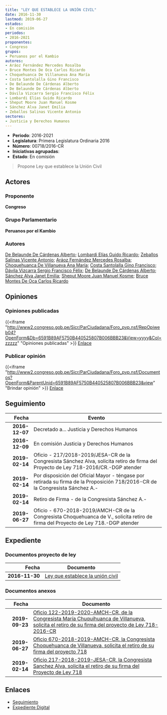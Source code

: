 ```yaml
---
title: "LEY QUE ESTABLECE LA UNIÓN CIVIL"
date: 2016-11-30
lastmod: 2019-06-27
estados:
- En comisión
periodos:
- 2016-2021
proponentes:
- Congreso
grupos:
- Peruanos por el Kambio
autores:
- Aráoz Fernández Mercedes Rosalba
- Bruce Montes De Oca Carlos Ricardo
- Choquehuanca De Villanueva Ana María
- Costa Santolalla Gino Francisco
- De Belaunde De Cárdenas Alberto
- De Belaunde De Cárdenas Alberto
- Dávila Vizcarra Sergio Francisco Félix
- Lombardi Elías Guido Ricardo
- Sheput Moore Juan Manuel Kosme
- Sánchez Alva Janet Emilia
- Zeballos Salinas Vicente Antonio
sectores:
- Justicia y Derechos Humanos
---
```

- **Periodo**: 2016-2021
- **Legislatura**: Primera Legislatura Ordinaria 2016
- **Número**: 00718/2016-CR
- **Iniciativas agrupadas**: 
- **Estado**: En comisión

> Propone Ley que establece la Unión Civil


## Actores

### Proponente

**Congreso**

### Grupo Parlamentario

**Peruanos por el Kambio**

### Autores

[De Belaunde De Cárdenas Alberto](mailto:mailto:adebelaunde@congreso.gob.pe); [Lombardi Elías Guido Ricardo](mailto:mailto:glombardi@congreso.gob.pe); [Zeballos Salinas Vicente Antonio](mailto:mailto:vzeballos@congreso.gob.pe); [Aráoz Fernández Mercedes Rosalba](mailto:mailto:maraoz@congreso.gob.pe); [Choquehuanca De Villanueva Ana María](mailto:mailto:achoquehuanca@congreso.gob.pe); [Costa Santolalla Gino Francisco](mailto:mailto:gcosta@congreso.gob.pe); [Dávila Vizcarra Sergio Francisco Félix](mailto:mailto:sdavila@congreso.gob.pe); [De Belaunde De Cárdenas Alberto](mailto:mailto:adebelaunde@congreso.gob.pe); [Sánchez Alva Janet Emilia](mailto:mailto:jsancheza@congreso.gob.pe); [Sheput Moore Juan Manuel Kosme](mailto:mailto:jsheput@congreso.gob.pe); [Bruce Montes De Oca Carlos Ricardo](mailto:mailto:cbruce@congreso.gob.pe)

## Opiniones

### Opiniones publicadas

{{<iframe "http://www2.congreso.gob.pe/Sicr/ParCiudadana/Foro_pvp.nsf/RepOpiweb04?OpenForm&Db=6591B89AF5750B440525807B006BBB23&View=yyyy&Col=zzzzz" "Opiniones publicadas" >}}
[Enlace](http://www2.congreso.gob.pe/Sicr/ParCiudadana/Foro_pvp.nsf/RepOpiweb04?OpenForm&Db=6591B89AF5750B440525807B006BBB23&View=yyyy&Col=zzzzz)

### Publicar opinión

{{<iframe "http://www2.congreso.gob.pe/Sicr/ParCiudadana/Foro_pvp.nsf/Documentos?OpenForm&ParentUnid=6591B89AF5750B440525807B006BBB23&view" "Brindar opinión" >}}
[Enlace](http://www2.congreso.gob.pe/Sicr/ParCiudadana/Foro_pvp.nsf/Documentos?OpenForm&ParentUnid=6591B89AF5750B440525807B006BBB23&view)


## Seguimiento

| Fecha | Evento |
|------:|--------|
| **2016-12-07** | Decretado a... Justicia y Derechos Humanos |
| **2016-12-09** | En comisión Justicia y Derechos Humanos |
| **2019-02-14** | Oficio - 217/2018-2019/JESA-CR de la Congresista Sánchez Alva, solicita retiro de firma del Proyecto de Ley 718-2016/CR.-DGP atender |
| **2019-02-14** | Por disposición del Oficial Mayor - téngase por retirada su firma de la Proposición 718/2016-CR de la Congresista Sánchez A.- |
| **2019-02-14** | Retiro de Firma - de la Congresista Sánchez A.- |
| **2019-06-27** | Oficio - 670-2018-2019/AMCH-CR de la Congresista Choquehuanca de V., solicita retiro de firma del Proyecto de Ley 718.-DGP atender |

## Expediente

### Documentos proyecto de ley

| Fecha | Documento |
|------:|-----------|
| **2016-11-30** | [Ley que establece la unión civil](http://www.leyes.congreso.gob.pe/Documentos/2016_2021/Proyectos_de_Ley_y_de_Resoluciones_Legislativas/PL0071820161130..pdf) |

### Documentos anexos

| Fecha | Documento |
|------:|-----------|
| **2019-09-23** | [Oficio 122-2019-2020-AMCH-CR, de la Congresista María Chuquihuanca de Villanueva, solicita el retiro de su firma del proyecto de Ley 718-2016-CR](http://www.leyes.congreso.gob.pe/Documentos/2016_2021/Retiro_de_Firmas/Proyectos/OFICIO-122-2019-2020-AMCH-CR.pdf) |
| **2019-06-27** | [Oficio 670-2018-2019-AMCH-CR, la Congresista Choquehuanca de Villanueva, solicita el retiro de su firma del proyecto 718](http://www.leyes.congreso.gob.pe/Documentos/2016_2021/Retiro_de_Firmas/Proyectos/OFICIO-670-2018-2019-AMCH-CR.pdf) |
| **2019-02-14** | [Oficio 217-2018-2019-JESA-CR, la Congresista Sanchez Alva, solicita el retiro de su firma del Proyecto de Ley 718](http://www.leyes.congreso.gob.pe/Documentos/2016_2021/Retiro_de_Firmas/Proyectos/OFICIO-217-2018-2019-JESA-CR.pdf) |

## Enlaces

- [Seguimiento](http://www2.congreso.gob.pe/Sicr/TraDocEstProc/CLProLey2016.nsf/f7fff46988ca05b1052578e100829cc7/2a98d0b89c3ab3fb0525807b0062637a?OpenDocument)
- [Expediente Digital](http://www2.congreso.gob.pe/Sicr/TraDocEstProc/Expvirt_2011.nsf/visbusqptramdoc1621/00718?opendocument)

